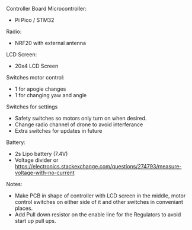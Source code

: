 Controller Board
Microcontroller:
- Pi Pico / STM32

Radio:
- NRF20 with external antenna

LCD Screen:
- 20x4 LCD Screen 

Switches motor control:
- 1 for apogie changes 
- 1 for changing yaw and angle

Switches for settings
- Safety switches so motors only turn on when desired.
- Change radio channel of drone to avoid interferance
- Extra switches for updates in future

Battery:
- 2s Lipo battery (7.4V)
- Voltage divider or https://electronics.stackexchange.com/questions/274793/measure-voltage-with-no-current

Notes:
- Make PCB in shape of controller with LCD screen in the middle, motor control switches 
on either side of it and other switches in conveniant places.
- Add Pull down resistor on the enable line for the Regulators to avoid start up pull ups.
